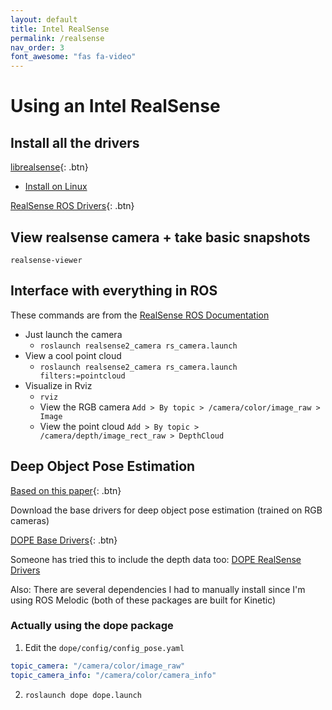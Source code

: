 ```yaml
---
layout: default
title: Intel RealSense
permalink: /realsense
nav_order: 3
font_awesome: "fas fa-video"
---
```


# <i class="{{ page.font_awesome }}"></i> Using an Intel RealSense


## Install all the drivers
[librealsense](https://github.com/IntelRealSense/librealsense/){: .btn}

- [Install on Linux](https://github.com/IntelRealSense/librealsense/blob/master/doc/distribution_linux.md)

[RealSense ROS Drivers](https://github.com/IntelRealSense/realsense-ros){: .btn}


## View realsense camera + take basic snapshots

`realsense-viewer`


## Interface with everything in ROS

These commands are from the [RealSense ROS Documentation](https://github.com/IntelRealSense/realsense-ros)

- Just launch the camera
	- `roslaunch realsense2_camera rs_camera.launch`
- View a cool point cloud
	- `roslaunch realsense2_camera rs_camera.launch filters:=pointcloud`
- Visualize in Rviz
	- `rviz`
	- View the RGB camera `Add > By topic > /camera/color/image_raw > Image`
	- View the point cloud `Add > By topic > /camera/depth/image_rect_raw > DepthCloud`


## Deep Object Pose Estimation

[Based on this paper](https://arxiv.org/abs/1809.10790){: .btn}

Download the base drivers for deep object pose estimation (trained on RGB cameras)

[DOPE Base Drivers](https://github.com/NVlabs/Deep_Object_Pose){: .btn}

Someone has tried this to include the depth data too: [DOPE RealSense Drivers](https://github.com/yehengchen/DOPE-ROS-D435)

Also: There are several dependencies I had to manually install since I'm using ROS Melodic (both of these packages are built for Kinetic)

### Actually using the dope package
1. Edit the `dope/config/config_pose.yaml`

```yaml	
topic_camera: "/camera/color/image_raw"
topic_camera_info: "/camera/color/camera_info"
```

2. `roslaunch dope dope.launch`